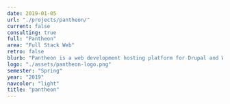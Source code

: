```yaml
---
date: 2019-01-05
url: "./projects/pantheon/"
current: false
consulting: true
full: "Pantheon"
area: "Full Stack Web"
retro: false
blurb: "Pantheon is a web development hosting platform for Drupal and WordPress sites, serving over 200,000 websites. We will be building a standalone web application to integrate GitHub and Jira capabilities into Pantheon’s core features."
logo: "./assets/pantheon-logo.png"
semester: "Spring"
year: "2019"
navcolor: "light"
title: "pantheon"
---
```

